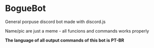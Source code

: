 # BogueBot
General porpuse discord bot made with discord.js

Name/pic are just a meme - all funcions and commands works properly

<b>The language of all output commands of this bot is PT-BR</b>
